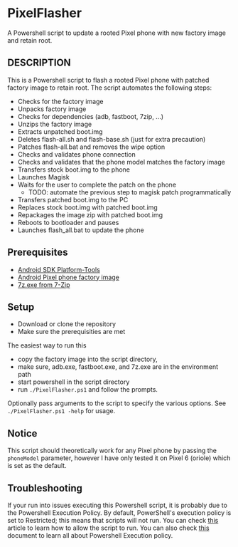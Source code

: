 # PixelFlasher
A Powershell script to update a rooted Pixel phone with new factory image and retain root.

## DESCRIPTION
This is a Powershell script to flash a rooted Pixel phone with patched factory image to retain root.
The script automates the following steps:
- Checks for the factory image
- Unpacks factory image
- Checks for dependencies (adb, fastboot, 7zip, ...)
- Unzips the factory image
- Extracts unpatched boot.img
- Deletes flash-all.sh and flash-base.sh (just for extra precaution)
- Patches flash-all.bat and removes the wipe option
- Checks and validates phone connection
- Checks and validates that the phone model matches the factory image
- Transfers stock boot.img to the phone
- Launches Magisk
- Waits for the user to complete the patch on the phone
  - TODO: automate the previous step to magisk patch programmatically
- Transfers patched boot.img to the PC
- Replaces stock boot.img with patched boot.img
- Repackages the image zip with patched boot.img
- Reboots to bootloader and pauses
- Launches flash_all.bat to update the phone

## Prerequisites
- [Android SDK Platform-Tools](https://developer.android.com/studio/releases/platform-tools.html)
- [Android Pixel phone factory image](https://developers.google.com/android/images)
- [7z.exe from 7-Zip](https://www.7-zip.org/)

## Setup
- Download or clone the repository
- Make sure the prerequisities are met

The easiest way to run this
- copy the factory image into the script directory,
- make sure, adb.exe, fastboot.exe, and 7z.exe are in the environment path
- start powershell in the script directory
- run `./PixelFlasher.ps1` and follow the prompts.

Optionally pass arguments to the script to specify the various options.
See `./PixelFlasher.ps1 -help` for usage.

## Notice
This script should theoretically work for any Pixel phone by passing the `phoneModel` parameter, however I have only tested it on Pixel 6 (oriole) which is set as the default.

## Troubleshooting
If your run into issues executing this Powershell script, it is probably due to the Powershell Execution Policy.
By default, PowerShell's execution policy is set to Restricted; this means that scripts will not run.
You can check [this](https://www.mssqltips.com/sqlservertip/2702/setting-the-powershell-execution-policy/) article to learn how to allow the script to run.
You can also check [this](https://docs.microsoft.com/en-us/powershell/module/microsoft.powershell.core/about/about_execution_policies?view=powershell-7.2) document to learn all about Powershell Execution policy.
